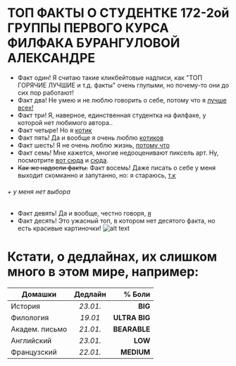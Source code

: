 # ТОП ФАКТЫ О СТУДЕНТКЕ 172-2ой ГРУППЫ ПЕРВОГО КУРСА ФИЛФАКА БУРАНГУЛОВОЙ АЛЕКСАНДРЕ
* Факт один! Я считаю такие кликбейтовые надписи, как "ТОП ГОРЯЧИЕ ЛУЧШИЕ и т.д. факты" очень глупыми, но почему-то они до сих пор работают!
* Факт два! Не умею и не люблю говорить о себе, потому что я [лучше всех!](https://pp.userapi.com/c840028/v840028717/11a03/ssoVQ2U1pw8.jpg "нет, конечно")
* Факт три! Я, наверное, единственная студентка на филфаке, у которой нет любимого автора.. 
* Факт четыре! Но я [котик](https://pp.userapi.com/c840029/v840029003/51f13/nS0WiPRuXlw.jpg "вот этот")
* Факт пять! Да и вообще я очень люблю [котиков](https://www.youtube.com/watch?v=8v8lKYTyyMY)
* Факт шесть! Я не очень люблю жизнь, [потому что](https://pp.userapi.com/c633226/v633226611/2b45a/v_NRC6vCuOs.jpg)
* Факт семь! Мне кажется, многие недооценивают пиксель арт. Ну, посмотрите [вот сюда](https://pp.userapi.com/c831508/v831508472/1d114/tyO8kM-IhL8.jpg) и [сюда](https://pp.userapi.com/c834102/v834102437/643c9/r8t4LK4sBJc.jpg). 
* ~~Как же надоели факты.~~ Факт восемь! Даже писать о себе у меня выходит скомканно и запутанно, но: я стараюсь, [т.к](https://pp.userapi.com/c639523/v639523596/33433/jmTYw2nvrrg.jpg)
###### + у меня нет выбора
* Факт девять! Да и вообще, честно говоря, [я](http://s020.radikal.ru/i703/1612/72/df6ac4aae158.jpg)
* Факт десять! Это ужасный топ, в котором нет десятого факта, но есть красивые картиночки!
![alt text](https://pp.userapi.com/c639416/v639416625/28741/w6_EdWSz9Pg.jpg "Всем добра и поменьше дедлайнов")

# Кстати, о дедлайнах, их слишком много в этом мире, например:

| Домашки       | Дедлайн       | % Боли       |
| ------------- |:-------------:| ------------:| 
| История       | *23.01.*      | **BIG**      |
| Филология     | *19.01*       | **ULTRA BIG**|
| Академ. письмо| *21.01.*      | **BEARABLE** |
| Английский    | *23.01.*      | **LOW**      |
| Французский   | *22.01.*      | **MEDIUM**   |
